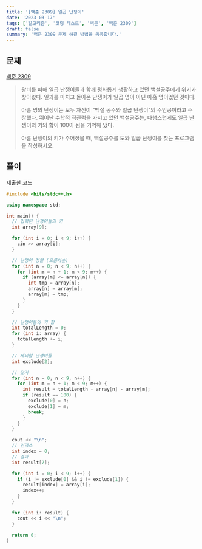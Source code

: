 ```yaml
---
title: '[백준 2309] 일곱 난쟁이'
date: '2023-03-17'
tags: ['알고리즘', '코딩 테스트', '백준', '백준 2309']
draft: false
summary: '백준 2309 문제 해결 방법을 공유합니다.'
---
```


## 문제

[백준 2309](https://www.acmicpc.net/problem/2309)

> 왕비를 피해 일곱 난쟁이들과 함께 평화롭게 생활하고 있던 백설공주에게 위기가 찾아왔다. 일과를 마치고 돌아온 난쟁이가 일곱 명이 아닌 아홉 명이었던 것이다.
>
> 아홉 명의 난쟁이는 모두 자신이 "백설 공주와 일곱 난쟁이"의 주인공이라고 주장했다. 뛰어난 수학적 직관력을 가지고 있던 백설공주는, 다행스럽게도 일곱 난쟁이의 키의 합이 100이 됨을 기억해 냈다.
>
> 아홉 난쟁이의 키가 주어졌을 때, 백설공주를 도와 일곱 난쟁이를 찾는 프로그램을 작성하시오.

## 풀이

[제출한 코드](http://boj.kr/07985436436146e4b131664b2b886e7e)

```cpp
#include <bits/stdc++.h>

using namespace std;

int main() {
  // 입력된 난쟁이들의 키
  int array[9];

  for (int i = 0; i < 9; i++) {
    cin >> array[i];
  }

  // 난쟁이 정렬 (오름차순)
  for (int n = 0; n < 9; n++) {
    for (int m = n + 1; m < 9; m++) {
      if (array[m] <= array[n]) {
        int tmp = array[n];
        array[n] = array[m];
        array[m] = tmp;
      }
    }
  }

  // 난쟁이들의 키 합
  int totalLength = 0;
  for (int i: array) {
    totalLength += i;
  }

  // 제외할 난쟁이들
  int exclude[2];

  // 찾기
  for (int n = 0; n < 9; n++) {
    for (int m = n + 1; m < 9; m++) {
      int result = totalLength - array[n] - array[m];
      if (result == 100) {
        exclude[0] = n;
        exclude[1] = m;
        break;
      }
    }
  }

  cout << "\n";
  // 인덱스
  int index = 0;
  // 결과
  int result[7];

  for (int i = 0; i < 9; i++) {
    if (i != exclude[0] && i != exclude[1]) {
      result[index] = array[i];
      index++;
    }
  }

  for (int i: result) {
    cout << i << "\n";
  }

  return 0;
}
```
